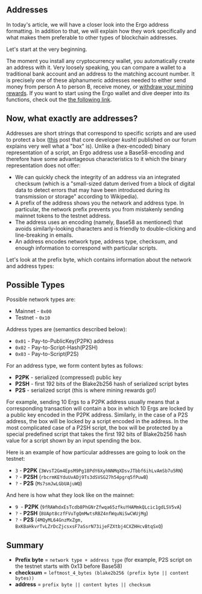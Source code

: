 

## Addresses

In today's article, we will have a closer look into the Ergo address formatting. In addition to that, we will explain how they work specifically and what makes them preferable to other types of blockchain addresses.

Let's start at the very beginning.

The moment you install any cryptocurrency wallet, you automatically create an address with it. Very loosely speaking, you can compare a wallet to a traditional bank account and an address to the matching account number.
It is precisely one of these alphanumeric addresses needed to either send money from person A to person B, receive money, or [withdraw your mining rewards](https://ergoplatform.org/en/blog/2019_07_03_mining_withdrawal/).
If you want to start using the Ergo wallet and dive deeper into its functions, check out the [the following link](https://ergoplatform.org/en/blog/2019_06_04_wallet-documentation/).

## Now, what exactly are addresses?


Addresses are short strings that correspond to specific scripts and are used to protect a box ([this](https://www.ergoforum.org/t/ergo-terminology-a-box-and-a-register/32) post that core developer *kushti* published on our forum explains very well what a "box" is).
Unlike a (hex-encoded) binary representation of a script, an Ergo address use a Base58-encoding and therefore have some advantageous characteristics to it which the binary representation does not offer:

* We can quickly check the integrity of an address via an integrated checksum (which is a "small-sized datum derived from a block of digital data to detect errors that may have been introduced during its transmission or storage" according to Wikipedia).
* A prefix of the address shows you the network and address type. In particular, the network prefix prevents you from mistakenly sending mainnet tokens to the testnet address.
* The address uses an encoding (namely, Base58 as mentioned) that avoids similarly-looking characters and is friendly to double-clicking and line-breaking in emails.
* An address encodes network type, address type, checksum, and enough information to correspond with particular scripts.

Let's look at the prefix byte, which contains information about the network and address types:

## Possible Types

Possible network types are:

* Mainnet - `0x00`
* Testnet - `0x10`

Address types are (semantics described below):

* `0x01` - Pay-to-PublicKey(P2PK) address
* `0x02` - Pay-to-Script-Hash(P2SH)
* `0x03` - Pay-to-Script(P2S)


For an address type, we form content bytes as follows:

* **P2PK** - serialized (compressed) public key
* **P2SH** - first 192 bits of the Blake2b256 hash of serialized script bytes
* **P2S**  - serialized script (this is where mining rewards go!)

For example, sending 10 Ergs to a P2PK address usually means that a corresponding transaction will contain a box in which 10 Ergs are locked by a public key encoded in the P2PK address. Similarly,
in the case of a P2S address, the box will be locked by a script encoded in the address. In the most complicated case of a P2SH script, the box will be protected by a special predefined script that takes the first 192 bits of Blake2b256 hash value for a script shown by an input spending the box. 


Here is an example of how particular addresses are going to look on the testnet: 

* `3` - **P2PK** (`3WvsT2Gm4EpsM9Pg18PdY6XyhNNMqXDsvJTbbf6ihLvAmSb7u5RN`)
* `?` - **P2SH** (`rbcrmKEYduUvADj9Ts3dSVSG27h54pgrq5fPuwB`)
* `?` - **P2S** (`Ms7smJwLGbUAjuWQ`)

And here is how what they look like on the mainnet:

* `9 `- **P2PK** (`9fRAWhdxEsTcdb8PhGNrZfwqa65zfkuYHAMmkQLcic1gdLSV5vA`)
* `?` - **P2SH** (`8UApt8czfFVuTgQmMwtsRBZ4nfWquNiSwCWUjMg`)
* `?` - **P2S** (`4MQyML64GnzMxZgm, BxKBaHkvrTvLZrDcZjcsxsF7aSsrN73ijeFZXtbj4CXZHHcvBtqSxQ`)

## Summary

* **Prefix byte** = `network type + address type` (for example, P2S script on the testnet starts with 0x13 before Base58)
* **checksum** = `leftmost_4_bytes (blake2b256 (prefix byte || content bytes))`
* **address** = `prefix byte || content bytes || checksum`
